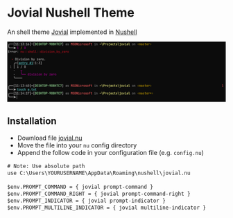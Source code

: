 # Jovial Nushell Theme

An shell theme [Jovial](https://github.com/zthxxx/jovial) implemented in [Nushell](https://www.nushell.sh/)

![ ](./images/preview.png)

## Installation

- Download file [jovial.nu](./jovial.nu)
- Move the file into your `nu` config directory
- Append the follow code in your configuration file (e.g. `config.nu`)
```nushell
# Note: Use absolute path
use C:\Users\YOURUSERNAME\AppData\Roaming\nushell\jovial.nu

$env.PROMPT_COMMAND = { jovial prompt-command }
$env.PROMPT_COMMAND_RIGHT = { jovial prompt-command-right }
$env.PROMPT_INDICATOR = { jovial prompt-indicator }
$env.PROMPT_MULTILINE_INDICATOR = { jovial multiline-indicator }
```